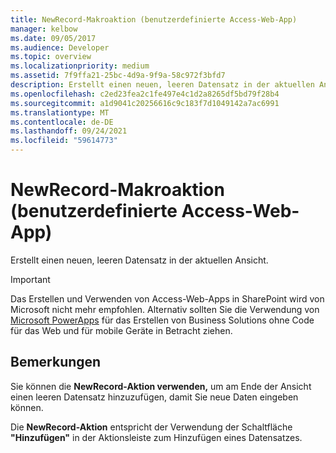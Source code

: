 ```yaml
---
title: NewRecord-Makroaktion (benutzerdefinierte Access-Web-App)
manager: kelbow
ms.date: 09/05/2017
ms.audience: Developer
ms.topic: overview
ms.localizationpriority: medium
ms.assetid: 7f9ffa21-25bc-4d9a-9f9a-58c972f3bfd7
description: Erstellt einen neuen, leeren Datensatz in der aktuellen Ansicht.
ms.openlocfilehash: c2ed23fea2c1fe497e4c1d2a8265df5bd79f28b4
ms.sourcegitcommit: a1d9041c20256616c9c183f7d1049142a7ac6991
ms.translationtype: MT
ms.contentlocale: de-DE
ms.lasthandoff: 09/24/2021
ms.locfileid: "59614773"
---
```

# <a name="newrecord-macro-action-access-custom-web-app"></a>NewRecord-Makroaktion (benutzerdefinierte Access-Web-App)

Erstellt einen neuen, leeren Datensatz in der aktuellen Ansicht.
  
> [!IMPORTANT]
> Das Erstellen und Verwenden von Access-Web-Apps in SharePoint wird von Microsoft nicht mehr empfohlen. Alternativ sollten Sie die Verwendung von [Microsoft PowerApps](https://powerapps.microsoft.com/en-us/) für das Erstellen von Business Solutions ohne Code für das Web und für mobile Geräte in Betracht ziehen. 
  
## <a name="remarks"></a>Bemerkungen

Sie können die **NewRecord-Aktion verwenden,** um am Ende der Ansicht einen leeren Datensatz hinzuzufügen, damit Sie neue Daten eingeben können. 
  
Die **NewRecord-Aktion** entspricht der Verwendung der Schaltfläche **"Hinzufügen"** in der Aktionsleiste zum Hinzufügen eines Datensatzes. 
  

